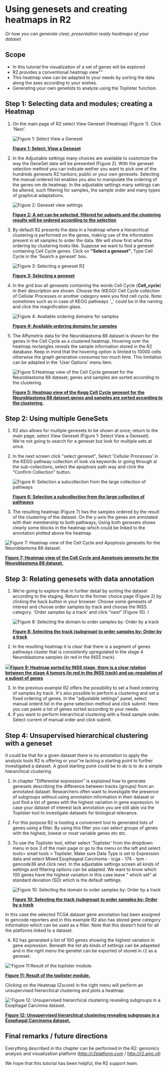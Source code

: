 <a id="using_and_creating_genesets"></a>

Using genesets and creating heatmaps in R2
===============================



*Or how you can generate clear, presentation ready heatmaps of your
dataset*


Scope
-----

-   In this tutorial the visualization of a set of genes will be
    explored
-   R2 provides a conventional heatmap view""
-   This heatmap view can be adapted to your needs by sorting the data
    along the axes according to your wishes.
-   Generating your own genelists to analyze using the
    Toplister function.

    
    
Step 1: Selecting data and modules; creating a Heatmap
---------------

1.  On the main page of R2 select View Geneset (Heatmap) (Figure 1).
    Click 'Next'.
    
	![](_static/images/Usinggenesets/UsingGenesets_Select1a.png "Figure    1: Select View a    Geneset")
	
	[**Figure    1: Select: View a Geneset**](_static/images/Usinggenesets/UsingGenesets_Select1a.png)
	
2.  In the Adjustable settings many choices are available to customize
    the way the GeneSet data will be presented (Figure 2). With the geneset selection method you can indicate wether you want to pick one of the hundreds genesets R2 harbors; public or your own genesets. Selecting the manual ordered list enables you also to manipulate the ordering of the genes om de heatmap. In the adjustable settings many settings can be altered, such filtering for samples, the sample order and many types of graphical adaptations.

    ![](_static/images/Usinggenesets/UsingGenesets_Settings1a.png "Figure 2: Geneset view settings")

    [**Figure    2: A set can be selected, filtered for subsets and the clustering results will be ordered according to the selection**](_static/images/Usinggenesets/UsingGenesets_Settings1a.png)

3.  By default R2 presents the data in a heatmap where a hierarchical clustering is performed on the genes, making use of the information present in all samples to order the data. We will show  first what this ordering by clustering looks like. Suppose we want to find a geneset
containing Cell Cycle genes. Click on **"Select a geneset"**, Type Cell Cycle in the 'Search a geneset' box.

    ![](_static/images/Usinggenesets/UsingGenesets_Collections1a.png "Figure    3: Selecting a geneset  R2")

    [**Figure 3: Selecting a geneset**](_static/images/Usinggenesets/UsingGenesets_Collections1a.png)

	
4. In the grid box all genesets containing the words Cell Cycle (**Cell_cycle**) in
    their description are shown. Choose the (KEGG) Cell Cycle collection of Cellular Processes or another category were you find cell cycle. Note: sometimes such as in case of KEGG pathways '_' could be in the naming  and click the magnification glass.

   ![](_static/images/Usinggenesets/UsingGenesets_Ordering.png "Figure    4: Available ordering domains for  samples")

   [**Figure    4: Available ordering domains for    samples**](_static/images/Usinggenesets/UsingGenesets_Ordering.png)


5.  The Affymetrix data for the Neuroblastoma 88 dataset is shown for
    the genes in the Cell Cycle as a clustered heatmap. Hovering over
    the heatmap rectangles reveals the sample information stored in the
    R2 database. Keep in mind that the hovering option is limited to
    10000 cells otherwise the graph generation consumes too much time.
    This limitation can be adapted in the 'User Options' menu item.

    ![](_static/images/Usinggenesets/UsingGenesets_Heatmap.png "Figure 5:Heatmap view of the Cell Cycle geneset for the Neuroblastoma 88 dataset; genes and samples are sorted according to the clustering.")
	
    [**Figure 5: Heatmap view of the Kegg Cell Cycle geneset for the Neuroblastoma 88 dataset;genes and samples are sorted according to the clustering.**](_static/images/Usinggenesets/UsingGenesets_Heatmap.png)
	


Step 2: Using multiple GeneSets
---------------

1.  R2 also allows for multiple genesets to be shown at once; return to
    the main page; select View Geneset (Figure 1: Select View
    a Geneset). We're not going to search for a geneset but look for
    multiple sets at once. 
2.  In the next screen click "select geneset",  Select 'Cellular Processes' in the KEGG pathway collection of look via keywords or going through al the sub-collections, select the apoptosis path way and click  the "Confirm Collection" button.
    
	![](_static/images/Usinggenesets/UsingGenesets_multiplegenesets.png "Figure 6: Selection a subcollection from the large collection of pathways")
	
	[**Figure    6: Selection a subcollection from the large collection of pathways**](_static/images/UsingGenesets_multiplegenesets.png)
	

3. The resulting heatmap (Figure 7) has the samples ordered by the
    result of the clustering of the dataset. On the y-axis the genes are
    annotated with their membership to both pathways;  Using both genesets shows clearly some blocks in the heatmap which could be linked to the annotation plotted above the heatmap


![](_static/images/Usinggenesets/UsingGenesets_Heatmap_multiple.png "Figure 7: Heatmap view of the Cell Cycle and Apoptosis genesets for the Neuroblastoma 88 dataset.")
	
[**Figure 7: Heatmap view of the Cell Cycle and Apoptosis genesets for the Neuroblastoma 88 dataset.**](_static/images/Usinggenesets/UsingGenesets_Heatmap_multiple.png)
	



Step 3: Relating genesets with data annotation
---------------

1.  We're going to explore that in further detail by sorting the dataset
    according to the staging. Return to the former choice page
    (Figure 2) by clicking the back button in your browser. Choose some genesets of interest and choose order samples by track and choose the INSS category. 
    'Order samples by a track' and click "next" (Figure 10). I
    
	![](_static/images/Usinggenesets/UsingGenesets_sortedbytrack.png "Figure 8: Selecting the domain to order samples by: Order by a    track")
	
	[**Figure 8: Selecting the track (subgroup) to order samples by: Order by a  track**](_static/images/Usinggenesets/UsingGenesets_sortedbytrack.png)
	

2. In the resulting heatmap it is clear that there is a segment of
    genes pathways cluster that is consistently
    upregulated in the stage 4 Neuroblastoma samples (in red in the
    INSS track).

[![](_static/images/Usinggenesets/UsingGenesets_HeatmapSorted1a.png)**Figure
    9: Heatmap sorted by INSS stage, there is a clear relation between
    the stage 4 tumors (in red in the INSS track) and up-regulation of a
    subset of genes**](_static/images/UsingGenesets/UsingGenesets_HeatmapSorted1a.png)



3. In the previous example R2 offers the possibility to set a fixed
    ordering of samples by track. It's also possible to perform a
    clustering and set a fixed ordering of genes. In the "adjustable
    settings" panel, select manual orderd list in the gene selection
    method and click submit. Here you can paste a list of
    genes sorted according to your needs.
4. If you want to perform hierarchical clustering with a fixed
    sample order. Select current of manual order and click
    submit.



Step 4: Unsupervised hierarchical clustering with a geneset
---------------



It could be that for a given dataset there is no annotation to apply the
analysis tools R2 is offering or your"re lacking a starting point to
further investigated a dataset. A good starting point could be to do is
to do a simple hierarchical clustering



1.  In chapter "Differential expression" is explained how to
    generate genesets describing the difference between tracks (groups)
    from an annotated dataset. Researchers often want to investigate the
    presence of subgroups without using annotation information in their
    dataset or just find a list of genes with the highest variation in
    gene expression. In case your dataset of interest lack annotation
    you are still able via the Toplister tool to investigate datasets
    for biological relevance.
2.  For this purpose R2 is hosting a convenient tool to generated lists
    of genes using a filter. By using this filter you can select groups
    of genes with the highest, lowest or most variable genes etc etc.
3.  To use the Toplister tool, either select 'Toplister' from the dropdown menu 
    in box 3 of the main page or go to the menu on the left and select
    tools> small tools > Toplister. Make sure Data Type is set to
    Expression data and select Mixed Esophageal Carcinoma - tcga - 174 - tpm - gencode36  and click next. In the adjustable settings
    screen all kinds of settings and filtering options can be adapted.
    We want to know which 100 genes have the highest variation in this
    case leave " which set" at standard deviation (SD) which is the
    default settings.

    ![](_static/images/Usinggenesets/UsingGenesets_Toplister.png "Figure    10: Selecting the domain to order samples by: Order by a    track")

    [**Figure    10: Selecting the track (subgroup) to order samples by: Order by a  track**](_static/images/Usinggenesets/UsingGenesets_Toplister.png)


In this case the selected TCGA dataset gene annotation has been assigned to gencode reporters and in this example R2 also has stored gene category information which can be used as a filter. Note that this doesn't hold for all the platforms linked to a dataset.


4.  R2 has generated a list of 100 genes showing the highest variation
    in gene expression. Beneath the list als kinds  of settings can be adapeted and in the right menu the genelist can be exported of stored in r2 as a geneset.

![](_static/images/Usinggenesets/UsingGenesets_toplisteroptions.png "'Figure 11:Result of the toplister module.")

[**Figure 11: Result of the toplister module.**](_static/images/Usinggenesets/UsingGenesets_toplisteroptions.png)


Clicking on the Heatmap (Zscore)  in the right menu will perform an  unsupervised hierarchical clustering and plots a heatmap. 


![](_static/images/Usinggenesets/UsingGenesets_Unsupervised1a.png "'Figure 12: Unsupervised hierarchical clustering revealing subgroups in a Esophagal Carcinma dataset.")
	
[**Figure 12: Unsupervised hierarchical clustering revealing subgroups in a Esophagal Carcinoma dataset.**](_static/images/Usinggenesets/UsingGenesets_Unsupervised1a.png)



Final remarks / future directions
---------------------------------


Everything described in ths chapter can be performed in the R2: genomics analysis and visualization platform (http://r2platform.com / http://r2.amc.nl) 


We hope that this tutorial has been helpful, the R2 support team.


